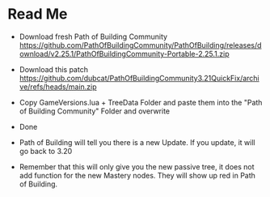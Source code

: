 # Read Me

- Download fresh Path of Building Community https://github.com/PathOfBuildingCommunity/PathOfBuilding/releases/download/v2.25.1/PathOfBuildingCommunity-Portable-2.25.1.zip

- Download this patch https://github.com/dubcat/PathOfBuildingCommunity3.21QuickFix/archive/refs/heads/main.zip

- Copy GameVersions.lua + TreeData Folder and paste them into the "Path of Building Community" Folder and overwrite

- Done

- Path of Building will tell you there is a new Update. If you update, it will go back to 3.20

- Remember that this will only give you the new passive tree, it does not add function for the new Mastery nodes. They will show up red in Path of Building.
